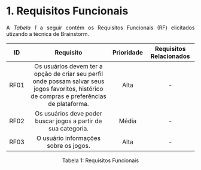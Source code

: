# 1. Requisitos Funcionais

<p align="justify">A <i>Tabela 1</i> a seguir contém os Requisitos Funcionais (RF) elicitados utizando a técnica de Brainstorm.</p>

| ID   |                                 Requisito                                 | Prioridade | Requisitos Relacionados |
| :--: | :-----------------------------------------------------------------------: | :--------: | :---------: |
| RF01 | Os usuários devem ter a opção de criar seu perfil onde possam salvar seus jogos favoritos, histórico de compras e preferências de plataforma.  |    Alta        |     -        |
| RF02 | Os usuários deve poder buscar jogos a partir de sua categoria.|      Média      | - |
| RF03 | O usuário informações sobre os jogos.              |      Alta      |     -       |



<div style="text-align: center">
<p>Tabela 1: Requisitos Funcionais</p>
</div>

